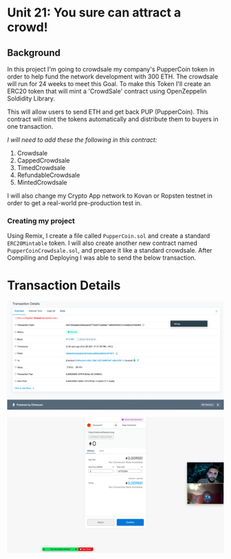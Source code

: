# Unit 21: You sure can attract a crowd!

## Background

In this project I'm going to crowdsale my company's PupperCoin token in order to help fund the network development with 300 ETH. The crowdsale will run for 24 weeks to meet this Goal. To make this Token I'll create an ERC20 token that will mint a 'CrowdSale' contract using OpenZeppelin Soldidity Library.

This will allow users to send ETH and get back PUP (PupperCoin). This contract will mint the tokens automatically and distribute them to buyers in one transaction.

*I will need to add these the following in this contract:*
1. Crowdsale 
2. CappedCrowdsale
3. TimedCrowdsale
4. RefundableCrowdsale
5. MintedCrowdsale

I will also change my Crypto App network to Kovan or Ropsten testnet in order to get a real-world pre-production test in.



### Creating my project

Using Remix, I create a file called `PupperCoin.sol` and create a standard `ERC20Mintable` token. I will also create another new contract named `PupperCoinCrowdsale.sol`, and prepare it like a standard crowdsale. After Compiling and Deploying I was able to send the below transaction.

# Transaction Details
![crowd](Images/transaction_detail.png)

![crowd](Images/Deployment.png)

